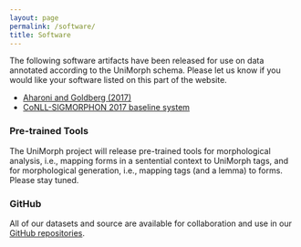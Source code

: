 ```yaml
---
layout: page
permalink: /software/
title: Software
---
```


The following software artifacts have been released for use on data annotated according to the UniMorph schema. Please let us know if you would like your software listed on this part of the website.

- [Aharoni and Goldberg (2017)](https://github.com/roeeaharoni/morphological-reinflection)
- [CoNLL-SIGMORPHON 2017 baseline system](https://github.com/sigmorphon/conll2017/tree/master/baseline)

### Pre-trained Tools

The UniMorph project will release pre-trained tools for morphological analysis, i.e., mapping forms in a sentential context to UniMorph tags, and for morphological generation, i.e., mapping tags (and a lemma) to forms. Please stay tuned.

### GitHub

All of our datasets and source are available for collaboration and use in our [GitHub repositories](https://github.com/unimorph).
